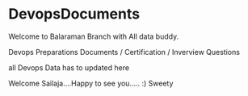 # DevopsDocuments
Welcome to Balaraman Branch with All data buddy.

Devops Preparations Documents / Certification / Inverview Questions


all Devops Data has to updated here

Welcome Sailaja....Happy to see you..... :) Sweety

